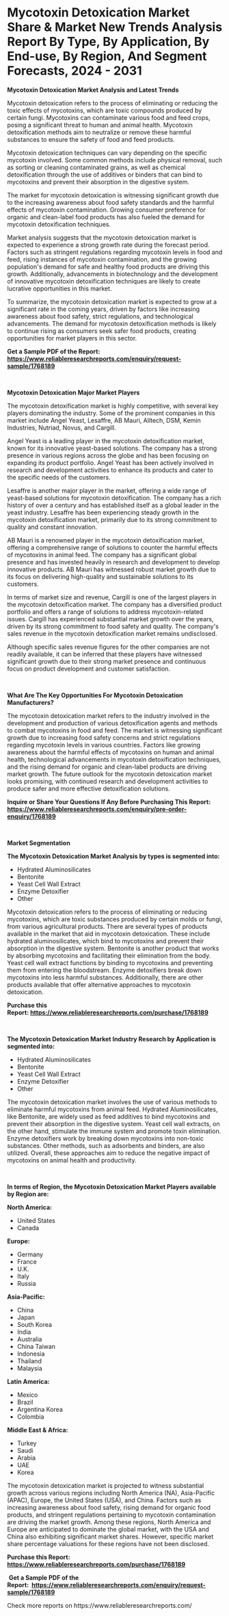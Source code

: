 <p><h1>Mycotoxin Detoxication Market Share & Market New Trends Analysis Report By Type, By Application, By End-use, By Region, And Segment Forecasts, 2024 - 2031</h1></p><p><strong>Mycotoxin Detoxication Market Analysis and Latest Trends</strong></p>
<p><p>Mycotoxin detoxication refers to the process of eliminating or reducing the toxic effects of mycotoxins, which are toxic compounds produced by certain fungi. Mycotoxins can contaminate various food and feed crops, posing a significant threat to human and animal health. Mycotoxin detoxification methods aim to neutralize or remove these harmful substances to ensure the safety of food and feed products.</p><p>Mycotoxin detoxication techniques can vary depending on the specific mycotoxin involved. Some common methods include physical removal, such as sorting or cleaning contaminated grains, as well as chemical detoxification through the use of additives or binders that can bind to mycotoxins and prevent their absorption in the digestive system.</p><p>The market for mycotoxin detoxication is witnessing significant growth due to the increasing awareness about food safety standards and the harmful effects of mycotoxin contamination. Growing consumer preference for organic and clean-label food products has also fueled the demand for mycotoxin detoxification techniques.</p><p>Market analysis suggests that the mycotoxin detoxication market is expected to experience a strong growth rate during the forecast period. Factors such as stringent regulations regarding mycotoxin levels in food and feed, rising instances of mycotoxin contamination, and the growing population's demand for safe and healthy food products are driving this growth. Additionally, advancements in biotechnology and the development of innovative mycotoxin detoxification techniques are likely to create lucrative opportunities in this market.</p><p>To summarize, the mycotoxin detoxication market is expected to grow at a significant rate in the coming years, driven by factors like increasing awareness about food safety, strict regulations, and technological advancements. The demand for mycotoxin detoxification methods is likely to continue rising as consumers seek safer food products, creating opportunities for market players in this sector.</p></p>
<p><strong>Get a Sample PDF of the Report:&nbsp; <a href="https://www.reliableresearchreports.com/enquiry/request-sample/1768189">https://www.reliableresearchreports.com/enquiry/request-sample/1768189</a></strong></p>
<p>&nbsp;</p>
<p><strong>Mycotoxin Detoxication Major Market Players</strong></p>
<p><p>The mycotoxin detoxification market is highly competitive, with several key players dominating the industry. Some of the prominent companies in this market include Angel Yeast, Lesaffre, AB Mauri, Alltech, DSM, Kemin Industries, Nutriad, Novus, and Cargill.</p><p>Angel Yeast is a leading player in the mycotoxin detoxification market, known for its innovative yeast-based solutions. The company has a strong presence in various regions across the globe and has been focusing on expanding its product portfolio. Angel Yeast has been actively involved in research and development activities to enhance its products and cater to the specific needs of the customers.</p><p>Lesaffre is another major player in the market, offering a wide range of yeast-based solutions for mycotoxin detoxification. The company has a rich history of over a century and has established itself as a global leader in the yeast industry. Lesaffre has been experiencing steady growth in the mycotoxin detoxification market, primarily due to its strong commitment to quality and constant innovation.</p><p>AB Mauri is a renowned player in the mycotoxin detoxification market, offering a comprehensive range of solutions to counter the harmful effects of mycotoxins in animal feed. The company has a significant global presence and has invested heavily in research and development to develop innovative products. AB Mauri has witnessed robust market growth due to its focus on delivering high-quality and sustainable solutions to its customers.</p><p>In terms of market size and revenue, Cargill is one of the largest players in the mycotoxin detoxification market. The company has a diversified product portfolio and offers a range of solutions to address mycotoxin-related issues. Cargill has experienced substantial market growth over the years, driven by its strong commitment to food safety and quality. The company's sales revenue in the mycotoxin detoxification market remains undisclosed.</p><p>Although specific sales revenue figures for the other companies are not readily available, it can be inferred that these players have witnessed significant growth due to their strong market presence and continuous focus on product development and customer satisfaction.</p></p>
<p>&nbsp;</p>
<p><strong>What Are The Key Opportunities For Mycotoxin Detoxication Manufacturers?</strong></p>
<p><p>The mycotoxin detoxication market refers to the industry involved in the development and production of various detoxification agents and methods to combat mycotoxins in food and feed. The market is witnessing significant growth due to increasing food safety concerns and strict regulations regarding mycotoxin levels in various countries. Factors like growing awareness about the harmful effects of mycotoxins on human and animal health, technological advancements in mycotoxin detoxification techniques, and the rising demand for organic and clean-label products are driving market growth. The future outlook for the mycotoxin detoxication market looks promising, with continued research and development activities to produce safer and more effective detoxification solutions.</p></p>
<p><strong>Inquire or Share Your Questions If Any Before Purchasing This Report: <a href="https://www.reliableresearchreports.com/enquiry/pre-order-enquiry/1768189">https://www.reliableresearchreports.com/enquiry/pre-order-enquiry/1768189</a></strong></p>
<p>&nbsp;</p>
<p><strong>Market Segmentation</strong></p>
<p><strong>The Mycotoxin Detoxication Market Analysis by types is segmented into:</strong></p>
<p><ul><li>Hydrated Aluminosilicates</li><li>Bentonite</li><li>Yeast Cell Wall Extract</li><li>Enzyme Detoxifier</li><li>Other</li></ul></p>
<p><p>Mycotoxin detoxication refers to the process of eliminating or reducing mycotoxins, which are toxic substances produced by certain molds or fungi, from various agricultural products. There are several types of products available in the market that aid in mycotoxin detoxication. These include hydrated aluminosilicates, which bind to mycotoxins and prevent their absorption in the digestive system. Bentonite is another product that works by absorbing mycotoxins and facilitating their elimination from the body. Yeast cell wall extract functions by binding to mycotoxins and preventing them from entering the bloodstream. Enzyme detoxifiers break down mycotoxins into less harmful substances. Additionally, there are other products available that offer alternative approaches to mycotoxin detoxication.</p></p>
<p><strong>Purchase this Report:&nbsp;<a href="https://www.reliableresearchreports.com/purchase/1768189">https://www.reliableresearchreports.com/purchase/1768189</a></strong></p>
<p>&nbsp;</p>
<p><strong>The Mycotoxin Detoxication Market Industry Research by Application is segmented into:</strong></p>
<p><ul><li>Hydrated Aluminosilicates</li><li>Bentonite</li><li>Yeast Cell Wall Extract</li><li>Enzyme Detoxifier</li><li>Other</li></ul></p>
<p><p>The mycotoxin detoxication market involves the use of various methods to eliminate harmful mycotoxins from animal feed. Hydrated Aluminosilicates, like Bentonite, are widely used as feed additives to bind mycotoxins and prevent their absorption in the digestive system. Yeast cell wall extracts, on the other hand, stimulate the immune system and promote toxin elimination. Enzyme detoxifiers work by breaking down mycotoxins into non-toxic substances. Other methods, such as adsorbents and binders, are also utilized. Overall, these approaches aim to reduce the negative impact of mycotoxins on animal health and productivity.</p></p>
<p>&nbsp;</p>
<p><strong>In terms of Region, the Mycotoxin Detoxication Market Players available by Region are:</strong></p>
<p>
    <p> <strong> North America: </strong>
        <ul>
            <li>United States</li>
            <li>Canada</li>
        </ul>
        </p> 
    <p> <strong> Europe: </strong>
        <ul>
            <li>Germany</li>
            <li>France</li>
            <li>U.K.</li>
            <li>Italy</li>
            <li>Russia</li>
        </ul>
        </p> 
    <p> <strong> Asia-Pacific: </strong>
        <ul>
            <li>China</li>
            <li>Japan</li>
            <li>South Korea</li>
            <li>India</li>
            <li>Australia</li>
            <li>China Taiwan</li>
            <li>Indonesia</li>
            <li>Thailand</li>
            <li>Malaysia</li>
        </ul>
        </p> 
    <p> <strong> Latin America: </strong>
        <ul>
            <li>Mexico</li>
            <li>Brazil</li>
            <li>Argentina Korea</li>
            <li>Colombia</li>
        </ul>
        </p> 
    <p> <strong> Middle East & Africa: </strong>
        <ul>
            <li>Turkey</li>
            <li>Saudi</li>
            <li>Arabia</li>
            <li>UAE</li>
            <li>Korea</li>
        </ul>
    </p>
    </p>
<p><p>The mycotoxin detoxication market is projected to witness substantial growth across various regions including North America (NA), Asia-Pacific (APAC), Europe, the United States (USA), and China. Factors such as increasing awareness about food safety, rising demand for organic food products, and stringent regulations pertaining to mycotoxin contamination are driving the market growth. Among these regions, North America and Europe are anticipated to dominate the global market, with the USA and China also exhibiting significant market shares. However, specific market share percentage valuations for these regions have not been disclosed.</p></p>
<p><strong>Purchase this Report: <a href="https://www.reliableresearchreports.com/purchase/1768189">https://www.reliableresearchreports.com/purchase/1768189</a></strong></p>
<p>&nbsp;<strong>Get a Sample PDF of the Report:&nbsp;&nbsp;<a href="https://www.reliableresearchreports.com/enquiry/request-sample/1768189">https://www.reliableresearchreports.com/enquiry/request-sample/1768189</a></strong></p>
<p><strong></strong></p>
<p>Check more reports on https://www.reliableresearchreports.com/</p>